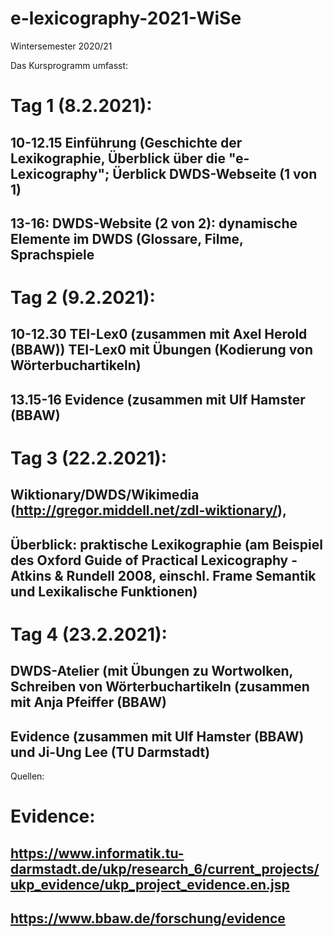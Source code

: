 # e-lexicography-2021-WiSe
Wintersemester 2020/21


Das Kursprogramm umfasst:
# Tag 1 (8.2.2021): 
## 10-12.15 Einführung (Geschichte der Lexikographie, Überblick über die "e-Lexicography"; Üerblick DWDS-Webseite (1 von 1)
## 13-16: DWDS-Website (2 von 2): dynamische Elemente im DWDS (Glossare, Filme, Sprachspiele 

# Tag 2 (9.2.2021):
## 10-12.30 TEI-Lex0 (zusammen mit Axel Herold (BBAW)) TEI-Lex0 mit Übungen (Kodierung von Wörterbuchartikeln) 
## 13.15-16 Evidence (zusammen mit Ulf Hamster (BBAW)

# Tag 3 (22.2.2021):
## Wiktionary/DWDS/Wikimedia (http://gregor.middell.net/zdl-wiktionary/), 
## Überblick: praktische Lexikographie (am Beispiel des Oxford Guide of Practical Lexicography - Atkins & Rundell 2008, einschl. Frame Semantik und Lexikalische Funktionen)

# Tag 4 (23.2.2021):
## DWDS-Atelier (mit Übungen zu Wortwolken, Schreiben von Wörterbuchartikeln (zusammen mit Anja Pfeiffer (BBAW)
## Evidence (zusammen mit Ulf Hamster (BBAW) und Ji-Ung Lee (TU Darmstadt)

Quellen:
# Evidence:
## https://www.informatik.tu-darmstadt.de/ukp/research_6/current_projects/ukp_evidence/ukp_project_evidence.en.jsp
## https://www.bbaw.de/forschung/evidence



